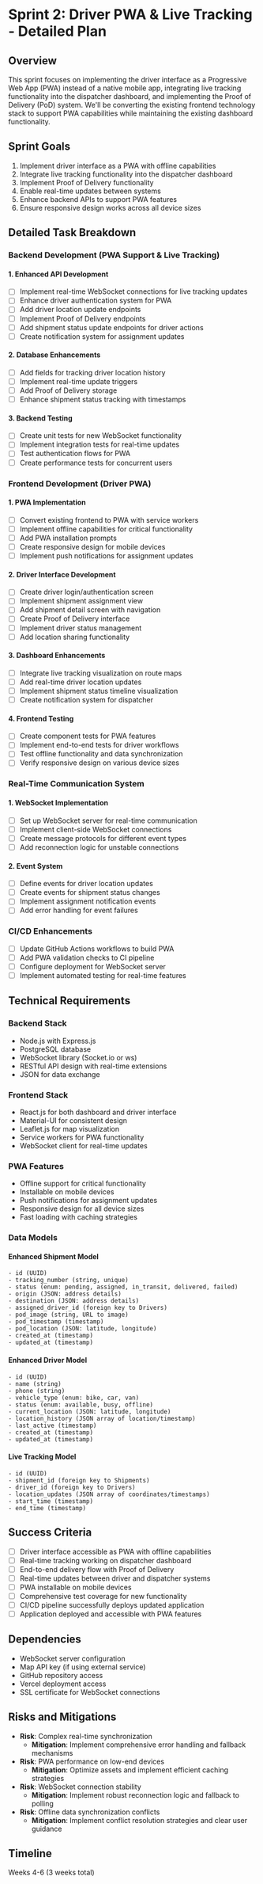 # Sprint 2: Driver PWA & Live Tracking - Detailed Plan

## Overview
This sprint focuses on implementing the driver interface as a Progressive Web App (PWA) instead of a native mobile app, integrating live tracking functionality into the dispatcher dashboard, and implementing the Proof of Delivery (PoD) system. We'll be converting the existing frontend technology stack to support PWA capabilities while maintaining the existing dashboard functionality.

## Sprint Goals
1. Implement driver interface as a PWA with offline capabilities
2. Integrate live tracking functionality into the dispatcher dashboard
3. Implement Proof of Delivery functionality
4. Enable real-time updates between systems
5. Enhance backend APIs to support PWA features
6. Ensure responsive design works across all device sizes

## Detailed Task Breakdown

### Backend Development (PWA Support & Live Tracking)

#### 1. Enhanced API Development
- [ ] Implement real-time WebSocket connections for live tracking updates
- [ ] Enhance driver authentication system for PWA
- [ ] Add driver location update endpoints
- [ ] Implement Proof of Delivery endpoints
- [ ] Add shipment status update endpoints for driver actions
- [ ] Create notification system for assignment updates

#### 2. Database Enhancements
- [ ] Add fields for tracking driver location history
- [ ] Implement real-time update triggers
- [ ] Add Proof of Delivery storage
- [ ] Enhance shipment status tracking with timestamps

#### 3. Backend Testing
- [ ] Create unit tests for new WebSocket functionality
- [ ] Implement integration tests for real-time updates
- [ ] Test authentication flows for PWA
- [ ] Create performance tests for concurrent users

### Frontend Development (Driver PWA)

#### 1. PWA Implementation
- [ ] Convert existing frontend to PWA with service workers
- [ ] Implement offline capabilities for critical functionality
- [ ] Add PWA installation prompts
- [ ] Create responsive design for mobile devices
- [ ] Implement push notifications for assignment updates

#### 2. Driver Interface Development
- [ ] Create driver login/authentication screen
- [ ] Implement shipment assignment view
- [ ] Add shipment detail screen with navigation
- [ ] Create Proof of Delivery interface
- [ ] Implement driver status management
- [ ] Add location sharing functionality

#### 3. Dashboard Enhancements
- [ ] Integrate live tracking visualization on route maps
- [ ] Add real-time driver location updates
- [ ] Implement shipment status timeline visualization
- [ ] Create notification system for dispatcher

#### 4. Frontend Testing
- [ ] Create component tests for PWA features
- [ ] Implement end-to-end tests for driver workflows
- [ ] Test offline functionality and data synchronization
- [ ] Verify responsive design on various device sizes

### Real-Time Communication System

#### 1. WebSocket Implementation
- [ ] Set up WebSocket server for real-time communication
- [ ] Implement client-side WebSocket connections
- [ ] Create message protocols for different event types
- [ ] Add reconnection logic for unstable connections

#### 2. Event System
- [ ] Define events for driver location updates
- [ ] Create events for shipment status changes
- [ ] Implement assignment notification events
- [ ] Add error handling for event failures

### CI/CD Enhancements
- [ ] Update GitHub Actions workflows to build PWA
- [ ] Add PWA validation checks to CI pipeline
- [ ] Configure deployment for WebSocket server
- [ ] Implement automated testing for real-time features

## Technical Requirements

### Backend Stack
- Node.js with Express.js
- PostgreSQL database
- WebSocket library (Socket.io or ws)
- RESTful API design with real-time extensions
- JSON for data exchange

### Frontend Stack
- React.js for both dashboard and driver interface
- Material-UI for consistent design
- Leaflet.js for map visualization
- Service workers for PWA functionality
- WebSocket client for real-time updates

### PWA Features
- Offline support for critical functionality
- Installable on mobile devices
- Push notifications for assignment updates
- Responsive design for all device sizes
- Fast loading with caching strategies

### Data Models

#### Enhanced Shipment Model
```
- id (UUID)
- tracking_number (string, unique)
- status (enum: pending, assigned, in_transit, delivered, failed)
- origin (JSON: address details)
- destination (JSON: address details)
- assigned_driver_id (foreign key to Drivers)
- pod_image (string, URL to image)
- pod_timestamp (timestamp)
- pod_location (JSON: latitude, longitude)
- created_at (timestamp)
- updated_at (timestamp)
```

#### Enhanced Driver Model
```
- id (UUID)
- name (string)
- phone (string)
- vehicle_type (enum: bike, car, van)
- status (enum: available, busy, offline)
- current_location (JSON: latitude, longitude)
- location_history (JSON array of location/timestamp)
- last_active (timestamp)
- created_at (timestamp)
- updated_at (timestamp)
```

#### Live Tracking Model
```
- id (UUID)
- shipment_id (foreign key to Shipments)
- driver_id (foreign key to Drivers)
- location_updates (JSON array of coordinates/timestamps)
- start_time (timestamp)
- end_time (timestamp)
```

## Success Criteria
- [ ] Driver interface accessible as PWA with offline capabilities
- [ ] Real-time tracking working on dispatcher dashboard
- [ ] End-to-end delivery flow with Proof of Delivery
- [ ] Real-time updates between driver and dispatcher systems
- [ ] PWA installable on mobile devices
- [ ] Comprehensive test coverage for new functionality
- [ ] CI/CD pipeline successfully deploys updated application
- [ ] Application deployed and accessible with PWA features

## Dependencies
- WebSocket server configuration
- Map API key (if using external service)
- GitHub repository access
- Vercel deployment access
- SSL certificate for WebSocket connections

## Risks and Mitigations
- **Risk**: Complex real-time synchronization
  - **Mitigation**: Implement comprehensive error handling and fallback mechanisms
- **Risk**: PWA performance on low-end devices
  - **Mitigation**: Optimize assets and implement efficient caching strategies
- **Risk**: WebSocket connection stability
  - **Mitigation**: Implement robust reconnection logic and fallback to polling
- **Risk**: Offline data synchronization conflicts
  - **Mitigation**: Implement conflict resolution strategies and clear user guidance

## Timeline
Weeks 4-6 (3 weeks total)